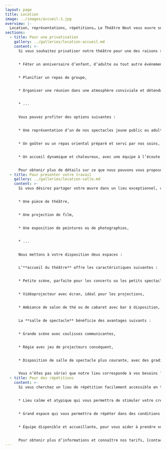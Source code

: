 ```yaml
---
layout: page
title: Location
image: ../images/accueil-1.jpg
overview: |-
  Location, représentations, répétitions… Le Théâtre Nout vous ouvre ses portes.
sections:
  - title: Pour une privatisation
    gallery: ../galleries/location-accueil.md
    content: >-
      Si vous souhaitez privatiser notre théâtre pour une des raisons suivantes :


      * Fêter un anniversaire d’enfant, d’adulte ou tout autre événement,


      * Planifier un repas de groupe,


      * Organiser une réunion dans une atmosphère conviviale et détendue,


      * ...


      Vous pouvez profiter des options suivantes :


      * Une représentation d’un de nos spectacles jeune public ou adulte,


      * Un goûter ou un repas oriental préparé et servi par nos soins,


      * Un accueil dynamique et chaleureux, avec une équipe à l’écoute de vos envies.


      Pour obtenir plus de détails sur ce que nous pouvons vous proposer, n’hésitez pas à [nous contacter](/informations-pratiques#nous-contacter).
  - title: Pour présenter votre travail
    gallery: ../galleries/location-salle.md
    content: >-
      Si vous désirez partager votre œuvre dans un lieu exceptionnel, comme :


      * Une pièce de théâtre,


      * Une projection de film,


      * Une exposition de peintures ou de photographies,


      * ...


      Nous mettons à votre disposition deux espaces :


      L’**accueil du théâtre** offre les caractéristiques suivantes :


      * Petite scène, parfaite pour les concerts ou les petits spectacles,


      * Vidéoprojecteur avec écran, idéal pour les projections,


      * Ambiance de salon de thé ou de cabaret avec bar à disposition,


      La **salle de spectacle** bénéficie des avantages suivants :


      * Grande scène avec coulisses communicantes,


      * Régie avec jeu de projecteurs conséquent,


      * Disposition de salle de spectacle plus courante, avec des gradins,


      Vous n’ếtes pas sûr(e) que notre lieu corresponde à vos besoins ? [Contactez-nous](/informations-pratiques#nous-contacter) pour voir ce que nous pouvons faire pour vous.
  - title: Pour des répétitions
    content: >-
      Si vous cherchez un lieu de répétition facilement accessible en transports en commun depuis Paris, venez profiter de notre salle de spectacle :


      * Lieu calme et atypique qui vous permettra de stimuler votre créativité,


      * Grand espace qui vous permettra de répéter dans des conditions réalistes,


      * Équipe disponible et accueillante, pour vous aider à prendre vos marques dans notre espace,


      Pour obtenir plus d’informations et connaître nos tarifs, [contactez-nous](/informations-pratiques#nous-contacter)
---
```

